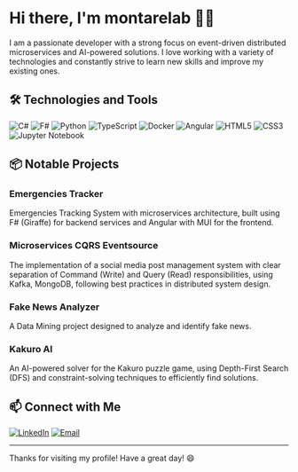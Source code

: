 # Hi there, I'm montarelab 👋🏻


I am a passionate developer with a strong focus on event-driven distributed microservices and AI-powered solutions. I love working with a variety of technologies and constantly strive to learn new skills and improve my existing ones.


## 🛠️ Technologies and Tools

![C#](https://img.shields.io/badge/-C%23-239120?style=flat-square&logo=c-sharp&logoColor=white)
![F#](https://img.shields.io/badge/-F%23-00599C?style=flat-square&logo=f-sharp&logoColor=white)
![Python](https://img.shields.io/badge/-Python-3776AB?style=flat-square&logo=python&logoColor=white)
![TypeScript](https://img.shields.io/badge/-TypeScript-3178C6?style=flat-square&logo=typescript&logoColor=white)
![Docker](https://img.shields.io/badge/-Docker-2496ED?style=flat-square&logo=docker&logoColor=white)
![Angular](https://img.shields.io/badge/-Angular-DD0031?style=flat-square&logo=angular&logoColor=white)
![HTML5](https://img.shields.io/badge/-HTML5-E34F26?style=flat-square&logo=html5&logoColor=white)
![CSS3](https://img.shields.io/badge/-CSS3-1572B6?style=flat-square&logo=css3&logoColor=white)
![Jupyter Notebook](https://img.shields.io/badge/-Jupyter%20Notebook-F37626?style=flat-square&logo=jupyter&logoColor=white)


## 📦 Notable Projects

### Emergencies Tracker
Emergencies Tracking System with microservices architecture, built using F# (Giraffe) for backend services and Angular with MUI for the frontend.

### Microservices CQRS Eventsource
The implementation of a social media post management system with clear separation of Command (Write) and Query (Read) responsibilities, using Kafka, MongoDB, following best practices in distributed system design.

### Fake News Analyzer
A Data Mining project designed to analyze and identify fake news.

### Kakuro AI
An AI-powered solver for the Kakuro puzzle game, using Depth-First Search (DFS) and constraint-solving techniques to efficiently find solutions.


## 📫 Connect with Me

[![LinkedIn](https://img.shields.io/badge/LinkedIn-blue?style=flat-square&logo=linkedin)](https://www.linkedin.com/in/dmitriy-tkachenko-fullstack-master/)
[![Email](https://img.shields.io/badge/Email-blue?style=flat-square&logo=gmail)](mailto:montare.business@gmail.com)

---

Thanks for visiting my profile! Have a great day! 😄